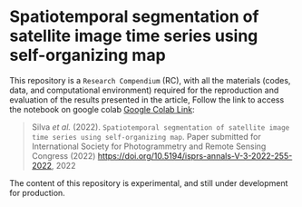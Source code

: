 # Spatiotemporal segmentation of satellite image time series using self-organizing map


This repository is a `Research Compendium` (RC), with all the materials
(codes, data, and computational environment) required for the
reproduction and evaluation of the results presented in the article,
Follow the link to access the notebook on google colab [Google Colab Link](https://colab.research.google.com/drive/1_jxcU8ePtrFsNDkqO6rJdxOP5L-zkNkD?usp=sharing):


> Silva *et al.* (2022).
> `Spatiotemporal segmentation of satellite image time series using self-organizing map`.
> Paper submitted for International Society for Photogrammetry and Remote Sensing Congress (2022)
>https://doi.org/10.5194/isprs-annals-V-3-2022-255-2022, 2022


The content of this repository is experimental, and still under development for production.




